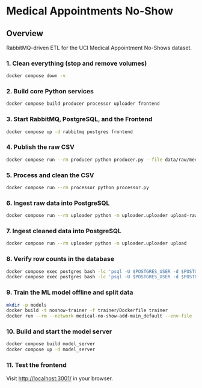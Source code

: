# Medical Appointments No-Show 

## Overview
RabbitMQ-driven ETL for the UCI Medical Appointment No-Shows dataset.



### 1. Clean everything (stop and remove volumes)
```bash
docker compose down -v
```

### 2. Build core Python services
```bash
docker compose build producer processor uploader frontend
```

### 3. Start RabbitMQ, PostgreSQL, and the Frontend
```bash
docker compose up -d rabbitmq postgres frontend
```

### 4. Publish the raw CSV
```bash
docker compose run --rm producer python producer.py --file data/raw/medical_appointments.csv
```

### 5. Process and clean the CSV
```bash
docker compose run --rm processor python processor.py
```

### 6. Ingest raw data into PostgreSQL
```bash
docker compose run --rm uploader python -m uploader.uploader upload-raw
```

### 7. Ingest cleaned data into PostgreSQL
```bash
docker compose run --rm uploader python -m uploader.uploader upload
```

### 8. Verify row counts in the database
```bash
docker compose exec postgres bash -lc 'psql -U $POSTGRES_USER -d $POSTGRES_DB -c "SELECT COUNT(*) FROM raw_appointments;"'
docker compose exec postgres bash -lc 'psql -U $POSTGRES_USER -d $POSTGRES_DB -c "SELECT COUNT(*) FROM processed_appointments;"'
```

### 9. Train the ML model offline and split data
```bash
mkdir -p models
docker build -t noshow-trainer -f trainer/Dockerfile trainer
docker run --rm --network medical-no-show-add-main_default --env-file .env -v "$(pwd -W)/models:/app/models" noshow-trainer
```

### 10. Build and start the model server
```bash
docker compose build model_server
docker compose up -d model_server
```

### 11. Test the frontend
Visit [http://localhost:3001/](http://localhost:3001/) in your browser.